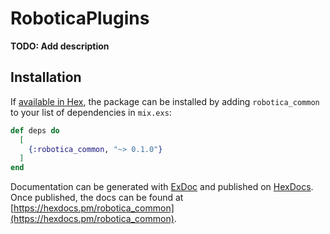 # RoboticaPlugins

**TODO: Add description**

## Installation

If [available in Hex](https://hex.pm/docs/publish), the package can be installed
by adding `robotica_common` to your list of dependencies in `mix.exs`:

```elixir
def deps do
  [
    {:robotica_common, "~> 0.1.0"}
  ]
end
```

Documentation can be generated with [ExDoc](https://github.com/elixir-lang/ex_doc)
and published on [HexDocs](https://hexdocs.pm). Once published, the docs can
be found at [https://hexdocs.pm/robotica_common](https://hexdocs.pm/robotica_common).

